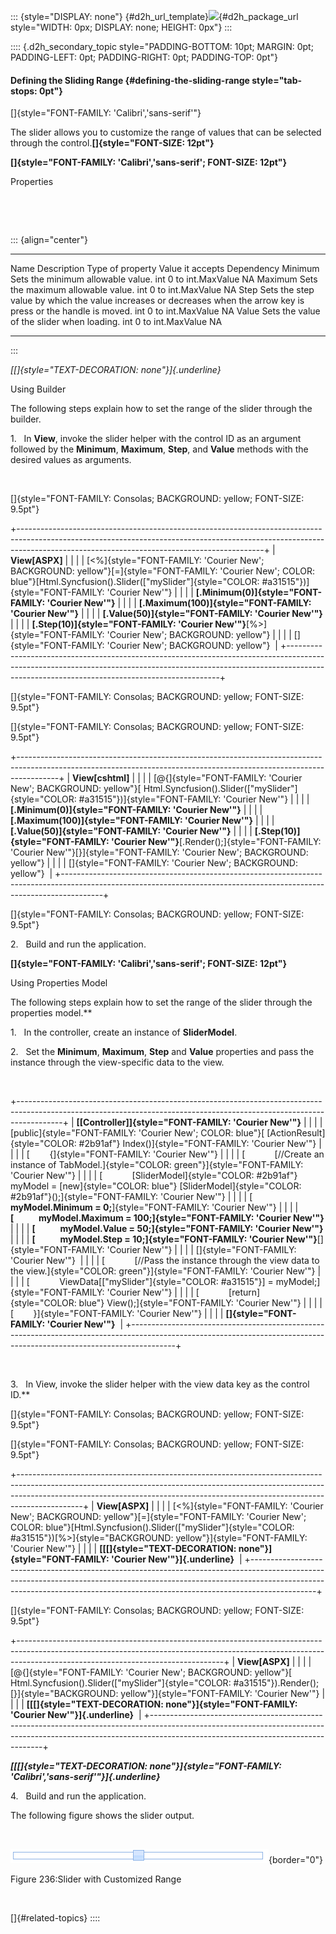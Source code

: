 ::: {style="DISPLAY: none"}
[](ms-xhelp:///?Id=d2h_url_template){#d2h_url_template}![](!package_url!){#d2h_package_url style="WIDTH: 0px; DISPLAY: none; HEIGHT: 0px"}
:::

:::: {.d2h_secondary_topic style="PADDING-BOTTOM: 10pt; MARGIN: 0pt; PADDING-LEFT: 0pt; PADDING-RIGHT: 0pt; PADDING-TOP: 0pt"}
#### Defining the Sliding Range {#defining-the-sliding-range style="tab-stops: 0pt"}

[]{style="FONT-FAMILY: 'Calibri','sans-serif'"} 

The slider allows you to customize the range of values that can be selected through the control.**[]{style="FONT-SIZE: 12pt"}**

**[]{style="FONT-FAMILY: 'Calibri','sans-serif'; FONT-SIZE: 12pt"}** 

Properties

 

 

::: {align="center"}
  --------- ------------------------------------------------------------------------------------------------------------------- ------------------ ------------------- ------------
  Name      Description                                                                                                         Type of property   Value it accepts    Dependency
  Minimum   Sets the minimum allowable value.                                                                                   int                0 to int.MaxValue   NA
  Maximum   Sets the maximum allowable value.                                                                                   int                0 to int.MaxValue   NA
  Step      Sets the step value by which the value increases or decreases when the arrow key is press or the handle is moved.   int                0 to int.MaxValue   NA
  Value     Sets the value of the slider when loading.                                                                          int                0 to int.MaxValue   NA
  --------- ------------------------------------------------------------------------------------------------------------------- ------------------ ------------------- ------------
:::

*[[]{style="TEXT-DECORATION: none"}]{.underline}* 

Using Builder

The following steps explain how to set the range of the slider through the builder.

1.   In **View**, invoke the slider helper with the control ID as an argument followed by the **Minimum**, **Maximum**, **Step**, and **Value** methods with the desired values as arguments.

 

[]{style="FONT-FAMILY: Consolas; BACKGROUND: yellow; FONT-SIZE: 9.5pt"} 

+-------------------------------------------------------------------------------------------------------------------------------------------------------------------------------------------------------------------------+
| **View\[ASPX\]**                                                                                                                                                                                                        |
|                                                                                                                                                                                                                         |
| [\<%]{style="FONT-FAMILY: 'Courier New'; BACKGROUND: yellow"}[=]{style="FONT-FAMILY: 'Courier New'; COLOR: blue"}[Html.Syncfusion().Slider([\"mySlider\"]{style="COLOR: #a31515"})]{style="FONT-FAMILY: 'Courier New'"} |
|                                                                                                                                                                                                                         |
| **[.Minimum(0)]{style="FONT-FAMILY: 'Courier New'"}**                                                                                                                                                                   |
|                                                                                                                                                                                                                         |
| **[.Maximum(100)]{style="FONT-FAMILY: 'Courier New'"}**                                                                                                                                                                 |
|                                                                                                                                                                                                                         |
| **[.Value(50)]{style="FONT-FAMILY: 'Courier New'"}**                                                                                                                                                                    |
|                                                                                                                                                                                                                         |
| **[.Step(10)]{style="FONT-FAMILY: 'Courier New'"}**[%\>]{style="FONT-FAMILY: 'Courier New'; BACKGROUND: yellow"}                                                                                                        |
|                                                                                                                                                                                                                         |
| []{style="FONT-FAMILY: 'Courier New'; BACKGROUND: yellow"}                                                                                                                                                              |
+-------------------------------------------------------------------------------------------------------------------------------------------------------------------------------------------------------------------------+

[]{style="FONT-FAMILY: Consolas; BACKGROUND: yellow; FONT-SIZE: 9.5pt"} 

[]{style="FONT-FAMILY: Consolas; BACKGROUND: yellow; FONT-SIZE: 9.5pt"} 

+----------------------------------------------------------------------------------------------------------------------------------------------------------------------+
| **View\[cshtml\]**                                                                                                                                                   |
|                                                                                                                                                                      |
| [\@{]{style="FONT-FAMILY: 'Courier New'; BACKGROUND: yellow"}[ Html.Syncfusion().Slider([\"mySlider\"]{style="COLOR: #a31515"})]{style="FONT-FAMILY: 'Courier New'"} |
|                                                                                                                                                                      |
| **[.Minimum(0)]{style="FONT-FAMILY: 'Courier New'"}**                                                                                                                |
|                                                                                                                                                                      |
| **[.Maximum(100)]{style="FONT-FAMILY: 'Courier New'"}**                                                                                                              |
|                                                                                                                                                                      |
| **[.Value(50)]{style="FONT-FAMILY: 'Courier New'"}**                                                                                                                 |
|                                                                                                                                                                      |
| **[.Step(10)]{style="FONT-FAMILY: 'Courier New'"}**[.Render();]{style="FONT-FAMILY: 'Courier New'"}[}]{style="FONT-FAMILY: 'Courier New'; BACKGROUND: yellow"}       |
|                                                                                                                                                                      |
| []{style="FONT-FAMILY: 'Courier New'; BACKGROUND: yellow"}                                                                                                           |
+----------------------------------------------------------------------------------------------------------------------------------------------------------------------+

[]{style="FONT-FAMILY: Consolas; BACKGROUND: yellow; FONT-SIZE: 9.5pt"} 

2.   Build and run the application.

**[]{style="FONT-FAMILY: 'Calibri','sans-serif'; FONT-SIZE: 12pt"}** 

Using Properties Model

The following steps explain how to set the range of the slider through the properties model.**

1.   In the controller, create an instance of **SliderModel**.

2.   Set the **Minimum**, **Maximum**, **Step** and **Value** properties and pass the instance through the view-specific data to the view.

 

+-----------------------------------------------------------------------------------------------------------------------------------------------------------------------+
| **[\[Controller\]]{style="FONT-FAMILY: 'Courier New'"}**                                                                                                              |
|                                                                                                                                                                       |
| [public]{style="FONT-FAMILY: 'Courier New'; COLOR: blue"}[ [ActionResult]{style="COLOR: #2b91af"} Index()]{style="FONT-FAMILY: 'Courier New'"}                        |
|                                                                                                                                                                       |
| [        {]{style="FONT-FAMILY: 'Courier New'"}                                                                                                                       |
|                                                                                                                                                                       |
| [            [//Create an instance of TabModel.]{style="COLOR: green"}]{style="FONT-FAMILY: 'Courier New'"}                                                           |
|                                                                                                                                                                       |
| [            [SliderModel]{style="COLOR: #2b91af"} myModel = [new]{style="COLOR: blue"} [SliderModel]{style="COLOR: #2b91af"}();]{style="FONT-FAMILY: 'Courier New'"} |
|                                                                                                                                                                       |
| [            **myModel.Minimum = 0;**]{style="FONT-FAMILY: 'Courier New'"}                                                                                            |
|                                                                                                                                                                       |
| **[            myModel.Maximum = 100;]{style="FONT-FAMILY: 'Courier New'"}**                                                                                          |
|                                                                                                                                                                       |
| **[            myModel.Value = 50;]{style="FONT-FAMILY: 'Courier New'"}**                                                                                             |
|                                                                                                                                                                       |
| **[            myModel.Step = 10;]{style="FONT-FAMILY: 'Courier New'"}**[]{style="FONT-FAMILY: 'Courier New'"}                                                        |
|                                                                                                                                                                       |
| []{style="FONT-FAMILY: 'Courier New'"}                                                                                                                                |
|                                                                                                                                                                       |
| [            [//Pass the instance through the view data to the view.]{style="COLOR: green"}]{style="FONT-FAMILY: 'Courier New'"}                                      |
|                                                                                                                                                                       |
| [            ViewData\[[\"mySlider\"]{style="COLOR: #a31515"}\] = myModel;]{style="FONT-FAMILY: 'Courier New'"}                                                       |
|                                                                                                                                                                       |
| [            [return]{style="COLOR: blue"} View();]{style="FONT-FAMILY: 'Courier New'"}                                                                               |
|                                                                                                                                                                       |
| [        }]{style="FONT-FAMILY: 'Courier New'"}                                                                                                                       |
|                                                                                                                                                                       |
| **[]{style="FONT-FAMILY: 'Courier New'"}**                                                                                                                            |
+-----------------------------------------------------------------------------------------------------------------------------------------------------------------------+

 

3.   In View, invoke the slider helper with the view data key as the control ID.**

[]{style="FONT-FAMILY: Consolas; BACKGROUND: yellow; FONT-SIZE: 9.5pt"} 

[]{style="FONT-FAMILY: Consolas; BACKGROUND: yellow; FONT-SIZE: 9.5pt"} 

+----------------------------------------------------------------------------------------------------------------------------------------------------------------------------------------------------------------------------------------------------------+
| **View\[ASPX\]**                                                                                                                                                                                                                                         |
|                                                                                                                                                                                                                                                          |
| [\<%]{style="FONT-FAMILY: 'Courier New'; BACKGROUND: yellow"}[=]{style="FONT-FAMILY: 'Courier New'; COLOR: blue"}[Html.Syncfusion().Slider([\"mySlider\"]{style="COLOR: #a31515"})[%\>]{style="BACKGROUND: yellow"}]{style="FONT-FAMILY: 'Courier New'"} |
|                                                                                                                                                                                                                                                          |
| **[[[]{style="TEXT-DECORATION: none"}]{style="FONT-FAMILY: 'Courier New'"}]{.underline}**                                                                                                                                                                |
+----------------------------------------------------------------------------------------------------------------------------------------------------------------------------------------------------------------------------------------------------------+

[]{style="FONT-FAMILY: Consolas; BACKGROUND: yellow; FONT-SIZE: 9.5pt"} 

+---------------------------------------------------------------------------------------------------------------------------------------------------------------------------------------------------------------+
| **View\[ASPX\]**                                                                                                                                                                                              |
|                                                                                                                                                                                                               |
| [\@{]{style="FONT-FAMILY: 'Courier New'; BACKGROUND: yellow"}[ Html.Syncfusion().Slider([\"mySlider\"]{style="COLOR: #a31515"}).Render();[}]{style="BACKGROUND: yellow"}]{style="FONT-FAMILY: 'Courier New'"} |
|                                                                                                                                                                                                               |
| **[[[]{style="TEXT-DECORATION: none"}]{style="FONT-FAMILY: 'Courier New'"}]{.underline}**                                                                                                                     |
+---------------------------------------------------------------------------------------------------------------------------------------------------------------------------------------------------------------+

***[[[]{style="TEXT-DECORATION: none"}]{style="FONT-FAMILY: 'Calibri','sans-serif'"}]{.underline}*** 

4.   Build and run the application.

The following figure shows the slider output.

 

![Description: C:\\Work Place\\Work Trunk\\features\\SF4718\\Slider\\concepts\\range.png](ImagesExt/image56_242.png){border="0"}

Figure 236:Slider with Customized Range

 

[]{#related-topics}
::::

